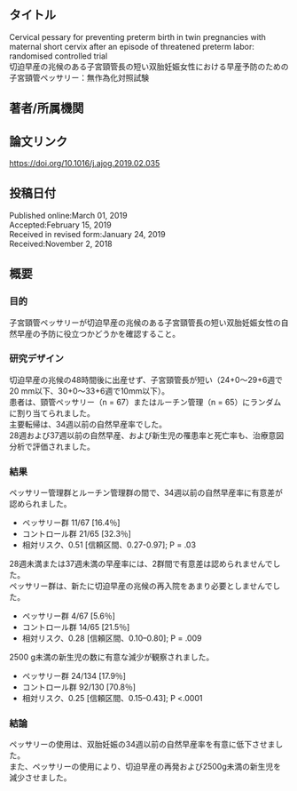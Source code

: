## タイトル
Cervical pessary for preventing preterm birth in twin pregnancies with maternal short cervix after an episode of threatened preterm labor: randomised controlled trial  
切迫早産の兆候のある子宮頸管長の短い双胎妊娠女性における早産予防のための子宮頸管ペッサリー：無作為化対照試験

## 著者/所属機関

## 論文リンク
https://doi.org/10.1016/j.ajog.2019.02.035

## 投稿日付
Published online:March 01, 2019  
Accepted:February 15, 2019  
Received in revised form:January 24, 2019  
Received:November 2, 2018

## 概要
### 目的
子宮頸管ペッサリーが切迫早産の兆候のある子宮頸管長の短い双胎妊娠女性の自然早産の予防に役立つかどうかを確認すること。

### 研究デザイン
切迫早産の兆候の48時間後に出産せず、子宮頸管長が短い（24+0～29+6週で20 mm以下、30+0～33+6週で10mm以下）。  
患者は、頸管ペッサリー（n = 67）またはルーチン管理（n = 65）にランダムに割り当てられました。  
主要転帰は、34週以前の自然早産率でした。  
28週および37週以前の自然早産、および新生児の罹患率と死亡率も、治療意図分析で評価されました。

### 結果
ペッサリー管理群とルーチン管理群の間で、34週以前の自然早産率に有意差が認められました。
* ペッサリー群 11/67 \[16.4％\]
* コントロール群 21/65 \[32.3％\]
* 相対リスク、0.51 \[信頼区間、0.27-0.97\]; P = .03

28週未満または37週未満の早産率には、2群間で有意差は認められませんでした。  
ペッサリー群は、新たに切迫早産の兆候の再入院をあまり必要としませんでした。
* ペッサリー群 4/67 \[5.6％\]
* コントロール群 14/65 \[21.5％\]
* 相対リスク、0.28 \[信頼区間、0.10–0.80\]; P = .009

2500 g未満の新生児の数に有意な減少が観察されました。
* ペッサリー群 24/134 \[17.9％\]
* コントロール群 92/130 \[70.8％\]
* 相対リスク、0.25 \[信頼区間、0.15–0.43\]; P <.0001

### 結論
ペッサリーの使用は、双胎妊娠の34週以前の自然早産率を有意に低下させました。  
また、ペッサリーの使用により、切迫早産の再発および2500g未満の新生児を減少させました。
